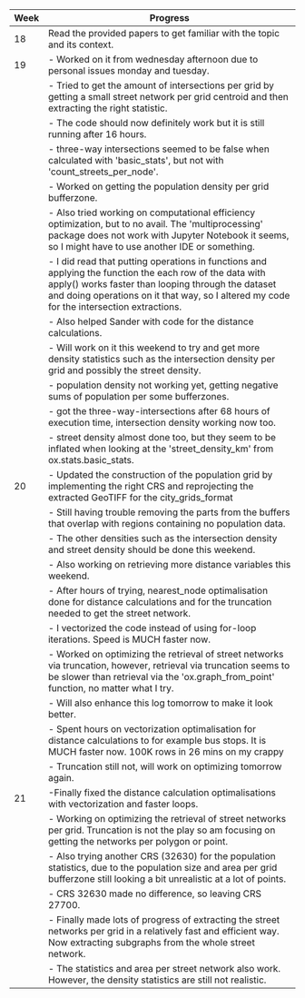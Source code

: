 |Week|Progress
|-|-
|18|Read the provided papers to get familiar with the topic and its context.
|19|- Worked on it from wednesday afternoon due to personal issues monday and tuesday.
||- Tried to get the amount of intersections per grid by getting a small street network per grid centroid and then extracting the right statistic.
||- The code should now definitely work but it is still running after 16 hours.
||- three-way intersections seemed to be false when calculated with 'basic_stats', but not with 'count_streets_per_node'.
||- Worked on getting the population density per grid bufferzone.
||- Also tried working on computational efficiency optimization, but to no avail. The 'multiprocessing' package does not work with Jupyter Notebook it seems, so I might have to use another IDE or something. 
||- I did read that putting operations in functions and applying the function the each row of the data with apply() works faster than looping through the dataset and doing operations on it that way, so I altered my code for the intersection extractions.
||- Also helped Sander with code for the distance calculations.
||- Will work on it this weekend to try and get more density statistics such as the intersection density per grid and possibly the street density. 
||- population density not working yet, getting negative sums of population per some bufferzones.
||- got the three-way-intersections after 68 hours of execution time, intersection density working now too.
||- street density almost done too, but they seem to be inflated when looking at the 'street_density_km' from ox.stats.basic_stats.
|20|- Updated the construction of the population grid by implementing the right CRS and reprojecting the extracted GeoTIFF for the city_grids_format ||function. Updated the population density, but still getting some negative values due to no-data within buffers. Also updated the network density measures. Besides getting the right area of the network now, density values are still unrealistic.
||- Still having trouble removing the parts from the buffers that overlap with regions containing no population data.
||- The other densities such as the intersection density and street density should be done this weekend.
||- Also working on retrieving more distance variables this weekend.
||- After hours of trying, nearest_node optimalisation done for distance calculations and for the truncation needed to get the street network.
||- I vectorized the code instead of using for-loop iterations. Speed is MUCH faster now.
||- Worked on optimizing the retrieval of street networks via truncation, however, retrieval via truncation seems to be slower than retrieval via the 'ox.graph_from_point' function, no matter what I try.
||- Will also enhance this log tomorrow to make it look better.
||- Spent hours on vectorization optimalisation for distance calculations to for example bus stops. It is MUCH faster now. 100K rows in 26 mins on my crappy ||macbook.
||- Truncation still not, will work on optimizing tomorrow again.
|21|-Finally fixed the distance calculation optimalisations with vectorization and faster loops.
||- Working on optimizing the retrieval of street networks per grid. Truncation is not the play so am focusing on getting the networks per polygon or point.
||- Also trying another CRS (32630) for the population statistics, due to the population size and area per grid bufferzone still looking a bit unrealistic at a lot of points. 
||- CRS 32630 made no difference, so leaving CRS 27700.
||- Finally made lots of progress of extracting the street networks per grid in a relatively fast and efficient way. Now extracting subgraphs from the whole street network.
||- The statistics and area per street network also work. However, the density statistics are still not realistic.

